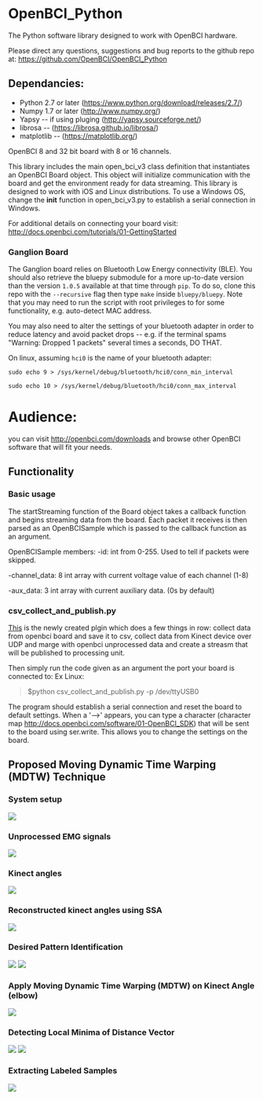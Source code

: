 OpenBCI_Python
==============

The Python software library designed to work with OpenBCI hardware.

Please direct any questions, suggestions and bug reports to the github repo at: https://github.com/OpenBCI/OpenBCI_Python

## Dependancies:

* Python 2.7 or later (https://www.python.org/download/releases/2.7/)
* Numpy 1.7 or later (http://www.numpy.org/)
* Yapsy -- if using pluging (http://yapsy.sourceforge.net/)
* librosa -- (https://librosa.github.io/librosa/)
* matplotlib -- (https://matplotlib.org/)

OpenBCI 8 and 32 bit board with 8 or 16 channels.

This library includes the main open_bci_v3 class definition that instantiates an OpenBCI Board object. This object will initialize communication with the board and get the environment ready for data streaming. This library is designed to work with iOS and Linux distributions. To use a Windows OS, change the __init__ function in open_bci_v3.py to establish a serial connection in Windows.

For additional details on connecting your board visit: http://docs.openbci.com/tutorials/01-GettingStarted

### Ganglion Board

The Ganglion board relies on Bluetooth Low Energy connectivity (BLE). You should also retrieve the bluepy submodule for a more up-to-date version than the version `1.0.5` available at that time through `pip`. To do so, clone this repo with the `--recursive` flag then type `make` inside `bluepy/bluepy`. Note that you may need to run the script with root privileges to for some functionality, e.g. auto-detect MAC address.

You may also need to alter the settings of your bluetooth adapter in order to reduce latency and avoid packet drops -- e.g. if the terminal spams "Warning: Dropped 1 packets" several times a seconds, DO THAT.

On linux, assuming `hci0` is the name of your bluetooth adapter:

`sudo echo 9 > /sys/kernel/debug/bluetooth/hci0/conn_min_interval`

`sudo echo 10 > /sys/kernel/debug/bluetooth/hci0/conn_max_interval`

# Audience:

you can visit http://openbci.com/downloads and browse other OpenBCI software that will fit your needs.

## Functionality

### Basic usage

The startStreaming function of the Board object takes a callback function and begins streaming data from the board. Each packet it receives is then parsed as an OpenBCISample which is passed to the callback function as an argument. 

OpenBCISample members:
-id:
	int from 0-255. Used to tell if packets were skipped.

-channel_data:
	8 int array with current voltage value of each channel (1-8)

-aux_data:
	3 int array with current auxiliary data. (0s by default)

### csv_collect_and_publish.py


[This](https://github.com/GPrathap/OpenBCI_Python/blob/master/plugins/csv_collect_and_publish.py) is the newly created plgin which does a few things in row: collect data from openbci board and save it to csv, collect data from Kinect device over UDP and marge with openbci unprocessed data and create a streasm that will be published to processing unit.


Then simply run the code given as an argument the port your board is connected to:
Ex Linux:
> $python csv_collect_and_publish.py -p /dev/ttyUSB0 

The program should establish a serial connection and reset the board to default settings. When a '-->' appears, you can type a character (character map http://docs.openbci.com/software/01-OpenBCI_SDK)  that will be sent to the board using ser.write. This allows you to change the settings on the board. 

## Proposed Moving Dynamic Time Warping (MDTW) Technique
### System setup 
![](../master/images/data_acquisition.png)
### Unprocessed EMG signals 
![](../master/images/RAW_EMG_SIGNALS.png)
### Kinect angles 
![](../master/images/kinect_angles_raw.png)
### Reconstructed kinect angles using SSA
![](../master/images/kinect_angles_reconstructed.png)
### Desired Pattern Identification
![](../master/images/bicep_motion_of_interest.png)
![](../master/images/straight_up_motion_of_interest.png)
### Apply Moving Dynamic Time Warping (MDTW) on Kinect Angle (elbow)
![](../master/images/dtw_mapping.png)
### Detecting Local Minima of Distance Vector
![](../master/images/local_minima_with_0_5.png)
![](../master/images/local_minima_with_recursive.png)
### Extracting Labeled Samples
![](../master/images/dwt_result.png)






